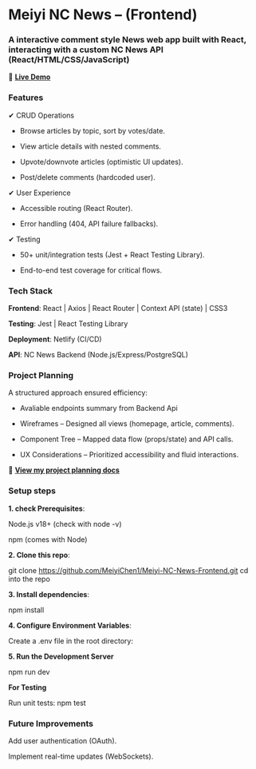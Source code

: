 # Meiyi NC News – (Frontend)
### A interactive comment style News web app built with React, interacting with a custom NC News API (React/HTML/CSS/JavaScript)

🚀 **[Live Demo](https://meiyi-nc-news.netlify.app)**

### **Features**

✔ CRUD Operations

- Browse articles by topic, sort by votes/date.

- View article details with nested comments.

- Upvote/downvote articles (optimistic UI updates).

- Post/delete comments (hardcoded user).

✔ User Experience

- Accessible routing (React Router).

- Error handling (404, API failure fallbacks).

✔ Testing

- 50+ unit/integration tests (Jest + React Testing Library).

- End-to-end test coverage for critical flows.

### **Tech Stack**

**Frontend**: React | Axios | React Router | Context API (state) | CSS3

**Testing**: Jest | React Testing Library

**Deployment**: Netlify (CI/CD)

**API**: NC News Backend (Node.js/Express/PostgreSQL)

### **Project Planning**
A structured approach ensured efficiency:

- Avaliable endpoints summary from Backend Api

- Wireframes – Designed all views (homepage, article, comments).

- Component Tree – Mapped data flow (props/state) and API calls.

- UX Considerations – Prioritized accessibility and fluid interactions.

📁 **[View my project planning docs](/planning)**

### **Setup steps**

**1. check Prerequisites**:

Node.js v18+ (check with node -v)

npm (comes with Node)

**2. Clone this repo**:

git clone https://github.com/MeiyiChen1/Meiyi-NC-News-Frontend.git
cd into the repo

**3. Install dependencies**:

npm install

**4. Configure Environment Variables**:

Create a .env file in the root directory:

**5. Run the Development Server**

npm run dev

**For Testing**

Run unit tests:
npm test


### **Future Improvements**

Add user authentication (OAuth).

Implement real-time updates (WebSockets).
